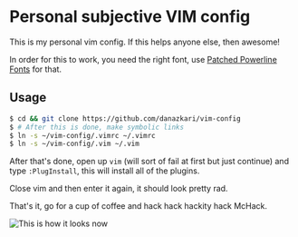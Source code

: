 # Personal subjective VIM config

This is my personal vim config. If this helps anyone else, then awesome!

In order for this to work, you need the right font, use [Patched Powerline Fonts](https://github.com/powerline/fonts) for that.

## Usage

```bash
$ cd && git clone https://github.com/danazkari/vim-config
$ # After this is done, make symbolic links
$ ln -s ~/vim-config/.vimrc ~/.vimrc
$ ln -s ~/vim-config/.vim ~/.vim
```

After that's done, open up `vim` (will sort of fail at first but just continue) and type `:PlugInstall`, this will install all of the plugins.

Close vim and then enter it again, it should look pretty rad.

That's it, go for a cup of coffee and hack hack hackity hack McHack.

![This is how it looks now](http://res.cloudinary.com/danazkari/image/upload/v1458244829/7BkOG_kqrnse.png)
